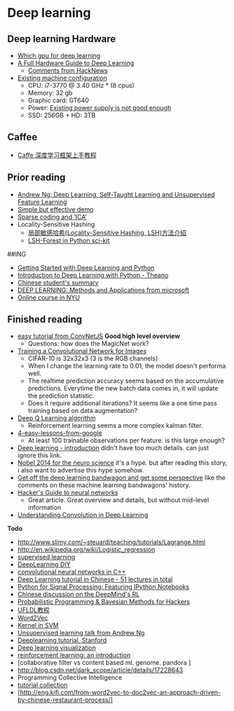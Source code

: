 Deep learning
===================



## Deep learning Hardware

- [Which gpu for deep learning](https://timdettmers.wordpress.com/2014/08/14/which-gpu-for-deep-learning/)
- [A Full Hardware Guide to Deep Learning](https://timdettmers.wordpress.com/2015/03/09/deep-learning-hardware-guide/)
	- [Comments from HackNews](https://news.ycombinator.com/item?id=9172048)
- [Existing machine configuration](http://www.findlaptopdriver.com/dell-0nw73c-mainboard-specifications/)
	- CPU: i7-3770 @ 3.40 GHz * (8 cpus)
	- Memory: 32 gb
	- Graphic card: GT640
	- Power: [Existing power supply is not good enough](http://www.tomshardware.com/answers/id-1744460/dell-xps-8500-gpu-250-budget.html)
	- SSD: 256GB + HD: 3TB


## Caffee

- [Caffe 深度学习框架上手教程](http://suanfazu.com/t/caffe-shen-du-xue-xi-kuang-jia-shang-shou-jiao-cheng/281)

## Prior reading

- [Andrew Ng: Deep Learning, Self-Taught Learning and Unsupervised Feature Learning](https://www.youtube.com/watch?v=n1ViNeWhC24)
- [Simple but effective demo](http://v.youku.com/v_show/id_XMjE2MDY4NTg0.html)
- [Sparse coding and ‘ICA’](http://redwood.berkeley.edu/vs265/handout-sparse-08.pdf)
- Locality-Sensitive Hashing
	- [局部敏感哈希(Locality-Sensitive Hashing, LSH)方法介绍](http://blog.csdn.net/icvpr/article/details/12342159)
	- [LSH-Forest in Python sci-kit](https://www.google.com/search?q=LSH-Forest&oq=LSH-Forest&aqs=chrome..69i57j0.379j0j7&sourceid=chrome&es_sm=91&ie=UTF-8#q=LSH-Forest+in+python)

##ING

- [Getting Started with Deep Learning and Python](http://www.pyimagesearch.com/2014/09/22/getting-started-deep-learning-python)
- [Introduction to Deep Learning with Python - Theano](https://www.youtube.com/watch?v=S75EdAcXHKk&hd=1)
- [Chinese student's summary](http://blog.csdn.net/abcjennifer/article/details/42493493#0-tsina-1-19647-397232819ff9a47a7b7e80a40613cfe1)
- [DEEP LEARNING: Methods and Applications from microsoft](http://research.microsoft.com/pubs/209355/DeepLearning-NowPublishing-Vol7-SIG-039.pdf)
- [Online course in NYU](http://cilvr.cs.nyu.edu/doku.php?id=deeplearning:slides:start)



## Finished reading

- [easy tutorial from ConvNetJS](http://cs.stanford.edu/people/karpathy/convnetjs/started.html) **Good high level overview**
	- Questions: how does the MagicNet work? 
- [Training a Convolutional Network for Images](http://cs.stanford.edu/people/karpathy/convnetjs/demo/cifar10.html)
	- CIFAR-10 is 32x32x3 (3 is the RGB channels)
	- When I change the learning rate to 0.01, the model doesn't performa well.
	- The realtime prediction accuracy seems based on the accumulative predictions. Everytime the new batch data comes in, it will update the prediction statistic. 
	- Does it require additional iterations? It seems like a one time pass training based on data augmentation?
- [Deep Q Learning algorithm](http://cs.stanford.edu/people/karpathy/convnetjs/demo/rldemo.html)
	- Reinforcement learning seems a more complex kalman filter.
- [4-easy-lessons-from-google](https://gigaom.com/2015/01/29/new-to-deep-learning-here-are-4-easy-lessons-from-google/)
	- At least 100 trainable observations per feature. is this large enough?
- [Deep learning - introduction](https://www.youtube.com/watch?v=PlhFWT7vAEw&hd=1) didn't have too much details. can just ignore this link.
- [Nobel 2014 for the neuro science](http://www.guokr.com/article/439282/) it's a hype. but after reading this story, i also want to advertise this hype somehow.
- [Get off the deep learning bandwagon and get some perspective](http://www.pyimagesearch.com/2014/06/09/get-deep-learning-bandwagon-get-perspective/) like the comments on these machine learning bandwagons' history.
- [Hacker's Guide to neural networks](http://karpathy.github.io/neuralnets/)
	- Great article. Great overview and details, but without mid-level information
- [Understanding Convolution in Deep Learning]( https://timdettmers.wordpress.com/2015/03/26/convolution-deep-learning/)


**Todo**

- http://www.slimy.com/~steuard/teaching/tutorials/Lagrange.html
- http://en.wikipedia.org/wiki/Logistic_regression
- [supervised learning](http://scikit-learn.org/stable/tutorial/statistical_inference/supervised_learning.html)
- [DeepLearning DIY](https://docs.google.com/presentation/d/1UeKXVgRvvxg9OUdh_UiC5G71UMscNPlvArsWER41PsU/preview?sle=true&slide=id.g583563d7a_161101)
- [convolutional neural networks in C++](https://github.com/nyanp/tiny-cnn)
- [Deep Learning tutorial in Chinese - 51 lectures in total](http://www.cnblogs.com/tornadomeet/tag/Deep%20Learning/default.html?page=3)
- [Python for Signal Processing: Featuring IPython Notebooks](http://www.amazon.com/Python-Signal-Processing-Featuring-Notebooks/dp/3319013416#customerReviews)
- [Chinese discussion on the DeepMind's RL ](http://www.infoq.com/cn/articles/atari-reinforcement-learning)
- [Probabilistic Programming & Bayesian Methods for Hackers](https://camdavidsonpilon.github.io/Probabilistic-Programming-and-Bayesian-Methods-for-Hackers/)
- [UFLDL教程](http://deeplearning.stanford.edu/wiki/index.php/UFLDL%E6%95%99%E7%A8%8B)
- [Word2Vec](http://liweithu.me/word2vec/)
- [Kernel in SVM](http://crsouza.blogspot.com/2010/03/kernel-functions-for-machine-learning.html)
- [Unsupervised learning talk from Andrew Ng](https://www.youtube.com/watch?v=ZmNOAtZIgIk)
- [Deeplearning tutorial, Stanford](http://deeplearning.stanford.edu/tutorial/)
- [Deep learning visualization](http://colah.github.io/posts/2015-01-Visualizing-Representations/)
- [reinforcement learning: an introduction](http://webdocs.cs.ualberta.ca/~sutton/book/the-book.html)
- [collaborative filter vs content based ml. genome. pandora ]
- http://blog.csdn.net/dark_scope/article/details/17228643
- Programming Collective Intelligence 
- [tutorial collection](http://www.jianshu.com/p/5WP1Eh)
- [http://eng.kifi.com/from-word2vec-to-doc2vec-an-approach-driven-by-chinese-restaurant-process/]